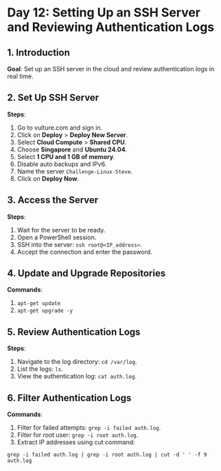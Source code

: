 # Day 12: Setting Up an SSH Server and Reviewing Authentication Logs

## 1. Introduction

**Goal**: Set up an SSH server in the cloud and review authentication logs in real time.

## 2. Set Up SSH Server

**Steps**:

1. Go to vulture.com and sign in.
2. Click on **Deploy** > **Deploy New Server**.
3. Select **Cloud Compute** > **Shared CPU**.
4. Choose **Singapore** and **Ubuntu 24.04**.
5. Select **1 CPU and 1 GB of memory**.
6. Disable auto backups and IPv6.
7. Name the server `Challenge-Linux-Steve`.
8. Click on **Deploy Now**.

## 3. Access the Server

**Steps**:
 
1. Wait for the server to be ready.
2. Open a PowerShell session.
3. SSH into the server: `ssh root@<IP_address>`.
4. Accept the connection and enter the password.

## 4. Update and Upgrade Repositories

**Commands**:

1. `apt-get update`
2. `apt-get upgrade -y`

## 5. Review Authentication Logs

**Steps**:

1. Navigate to the log directory: `cd /var/log`.
2. List the logs: `ls`.
3. View the authentication log: `cat auth.log`.

## 6. Filter Authentication Logs

**Commands**:

1. Filter for failed attempts: `grep -i failed auth.log`.
2. Filter for root user: `grep -i root auth.log`.
3. Extract IP addresses using cut command:

```
grep -i failed auth.log | grep -i root auth.log | cut -d ' ' -f 9 auth.log
````